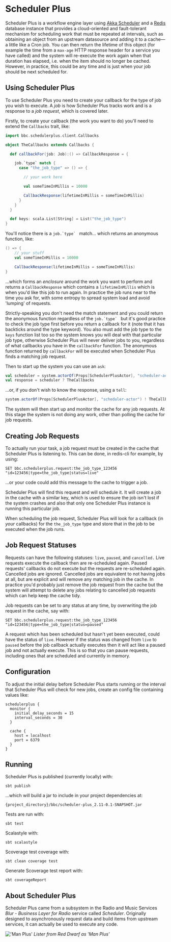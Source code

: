 # Scheduler Plus

Scheduler Plus is a workflow engine layer using
[Akka Scheduler](http://doc.akka.io/docs/akka/snapshot/java/scheduler.html)
and a [Redis](http://redis.io/) database instance that provides a
cloud-oriented and fault-tolerant mechanism for scheduling work that
must be repeated at intervals, such as obtaining an object from an
upstream datasource and adding it to a cache—a little like a Cron job. You
can then return the lifetime of this object (for example the time from a
`max-age` HTTP response header for a service you have called) and the system
will re-execute the work again when that duration has elapsed, i.e. when the
item should no longer be cached. However, in practice, this could be any
time and is just when your job should be next scheduled for.

## Using Scheduler Plus

To use Scheduler Plus you need to create your callback for the type of
job you wish to execute. A _job_ is how Scheduler Plus tracks work and
is a response to a _job request_, which is covered later.

Firstly, to create your callback (the work you want to do) you'll need
to extend the `Callbacks` trait, like:

```scala
import bbc.schedulerplus.client.Callbacks

object TheCallbacks extends Callbacks {

  def callbackFor(job: Job):() => CallbackResponse = {

    job.`type` match {
      case "the_job_type" => () => {

        // your work here

        val someTimeInMillis = 10000

        CallbackResponse(lifetimeInMillis = someTimeInMillis)
      }
    }
  }

  def keys: scala.List[String] = List("the_job_type")
}
```

You'll notice there is a ``job.`type` `` match... which returns an
anonymous function, like:

```scala
() => {
    // your stuff
    val someTimeInMillis = 10000

    CallbackResponse(lifetimeInMillis = someTimeInMillis)
}
```

...which forms an _enclosure_ around the work you want to perform and
returns a `CallbackResponse` which contains a `lifetimeInMillis` which
is when you'd like this job to run again. In practice the job runs near
to the time you ask for, with some entropy to spread system load and
avoid 'lumping' of requests.

Strictly-speaking you don't need the match statement and you could
return the anonymous function regardless of the ``job.`type` `` but
it's good practice to check the job type first before you return a
callback for it (note that it has backticks around the type keyword).
You also must add the job type to the `keys` function list too so the
system knows you will deal with that particular job type, otherwise
Scheduler Plus will never deliver jobs to you, regardless of what
callbacks you have in the `callbackFor` function. The anonymous function
returned by `callbackFor` will be executed when Scheduler Plus finds a
matching job request.

Then to start up the system you can use an `ask`:

```scala
val scheduler = system.actorOf(Props[SchedulerPlusActor], "scheduler-actor")
val response = scheduler ? TheCallbacks
```

...or, if you don't wish to know the response, using a `tell`:

```scala
system.actorOf(Props[SchedulerPlusActor], "scheduler-actor") ! TheCallbacks
```

The system will then start up and monitor the cache for any job requests.
At this stage the system is not doing any work, other than polling the
cache for job requests.

## Creating Job Requests

To actually run your task, a job request must be created in the cache
that Scheduler Plus is listening to. This can be done, in redis-cli for
example, by using:

```
SET bbc.schedulerplus.request:the_job_type_123456 "id=123456|type=the_job_type|status=live"
```

...or your code could add this message to the cache to trigger a job.

Scheduler Plus will find this request and will schedule it. It will create a
job in the cache with a similar key, which is used to ensure the job isn't
lost if the system crashes and also that only one Scheduler Plus instance is
running this particular job.

When scheduling the job request, Scheduler Plus will look for a callback
(in _your_ callbacks) for the `the_job_type` type and store that in the
job to be executed when the job runs.

## Job Request Statuses

Requests can have the following statuses: `live`, `paused`, and
`cancelled.` Live requests execute the callback then are re-scheduled
again. Paused requests' callbacks do not execute but the requests are
re-scheduled again. Cancelled jobs are ignored. Cancelled jobs are
equivalent to not having jobs at all, but are explicit and will remove
any matching job in the cache. In practice you'd probably just remove
the job request from the cache but the system will attempt to delete any
jobs relating to cancelled job requests which can help keep the cache
tidy.

Job requests can be set to any status at any time, by overwriting the
job request in the cache, say with:

```
SET bbc.schedulerplus.request:the_job_type_123456 "id=123456|type=the_job_type|status=paused"
```

A request which has been scheduled but hasn't yet been executed, could
have the status of `live`. However if the status was changed from `live`
to `paused` before the job callback actually executes then it will act
like a paused job and not actually execute. This is so that you can
pause requests, including ones that are scheduled and currently in
memory.

## Configuration

To adjust the initial delay before Scheduler Plus starts running or the
interval that Scheduler Plus will check for new jobs, create an config
file containing values like:

 ```
 schedulerplus {
   monitor {
     initial_delay_seconds = 15
     interval_seconds = 30
   }

   cache {
     host = localhost
     port = 6379
   }
 }
 ```

## Running

Scheduler Plus is published (currently locally) with:

```
sbt publish
```

...which will build a jar to include in your project dependencies at:

```
{project_directory}/bbc/scheduler-plus_2.11-0.1-SNAPSHOT.jar
```

Tests are run with:

```
sbt test
```

Scalastyle with:

```
sbt scalastyle
```

Scoverage test coverage with:

```
sbt clean coverage test
```

Generate Scoverage test report with:

```
sbt coverageReport
```

## About Scheduler Plus

Scheduler Plus came from a subsystem in the Radio and Music Services
_Blur - Business Layer for Radio_ service called _Scheduler_. Originally
designed to asynchronously request data and build items from upstream
services, it can actually be used to execute any code.

![&#039;Man Plus&#039;](http://i.imgur.com/IrJFFJ4.jpg)
_Lister from Red Dwarf as 'Man Plus'_
